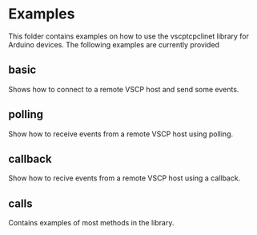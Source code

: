 # Examples

This folder contains examples on how to use the vscptcpclinet library for Arduino devices. The following examples are currently provided

## basic
Shows how to connect to a remote VSCP host and send some events.

## polling
Show how to receive events from a remote VSCP host using polling.

## callback
Show how to recive events from a remote VSCP host using a callback.

## calls
Contains examples of most methods in the library.


